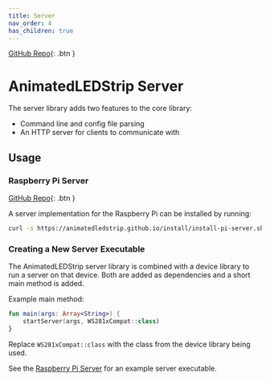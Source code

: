 ```yaml
---
title: Server
nav_order: 4
has_children: true
---
```


[GitHub Repo](https://github.com/AnimatedLEDStrip/server){: .btn }

# AnimatedLEDStrip Server

The server library adds two features to the core library:

- Command line and config file parsing
- An HTTP server for clients to communicate with

## Usage

### Raspberry Pi Server

[GitHub Repo](https://github.com/AnimatedLEDStrip/server-pi){: .btn }

A server implementation for the Raspberry Pi can be installed by running:

```bash
curl -s https://animatedledstrip.github.io/install/install-pi-server.sh | sudo bash
```

### Creating a New Server Executable

The AnimatedLEDStrip server library is combined with a device library to run a server on that device.
Both are added as dependencies and a short main method is added.

Example main method:

```kotlin
fun main(args: Array<String>) {
    startServer(args, WS281xCompat::class)
}
```

Replace `WS281xCompat::class` with the class from the device library being used.

See the [Raspberry Pi Server](#raspberry-pi-server) for an example server executable.
